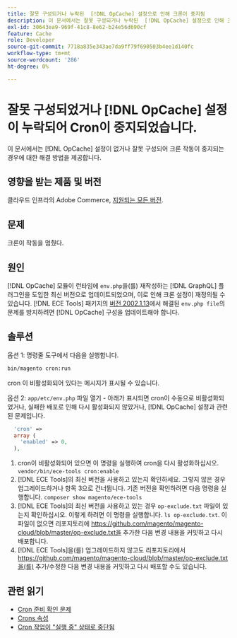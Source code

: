```yaml
---
title: 잘못 구성되거나 누락된  [!DNL OpCache] 설정으로 인해 크론이 중지됨
description: 이 문서에서는 잘못 구성되거나 누락된  [!DNL OpCache] 설정으로 인해 크론이 작동하지 않는 경우에 대한 해결 방법을 제공합니다.
exl-id: 30643ea9-969f-41c8-8e62-b24e56d690cf
feature: Cache
role: Developer
source-git-commit: 7718a835e343ae7da9ff79f690503b4ee1d140fc
workflow-type: tm+mt
source-wordcount: '286'
ht-degree: 0%

---
```


# 잘못 구성되었거나 [!DNL OpCache] 설정이 누락되어 Cron이 중지되었습니다.

이 문서에서는 [!DNL OpCache] 설정이 없거나 잘못 구성되어 크론 작동이 중지되는 경우에 대한 해결 방법을 제공합니다.

## 영향을 받는 제품 및 버전

클라우드 인프라의 Adobe Commerce, [지원되는 모든 버전](https://magento.com/sites/default/files/magento-software-lifecycle-policy.pdf).

## 문제

크론이 작동을 멈췄다.

## 원인

[!DNL OpCache] 모듈이 런타임에 `env.php`을(를) 재작성하는 [!DNL GraphQL] 플러그인을 도입한 최신 버전으로 업데이트되었으며, 이로 인해 크론 설정이 재정의될 수 있습니다. [!DNL ECE Tools] 패키지의 [버전 2002.1.13](/docs/commerce-cloud-service/user-guide/release-notes/ece-tools-package.html?lang=en#v2002.1.13)에서 해결된 `env.php file`의 문제를 방지하려면 [!DNL OpCache] 구성을 업데이트해야 합니다.

## 솔루션

옵션 1: 명령줄 도구에서 다음을 실행합니다.

```bash
bin/magento cron:run
```

cron 이 비활성화되어 있다는 메시지가 표시될 수 있습니다.

옵션 2: `app/etc/env.php` 파일 열기 - 아래가 표시되면 cron이 수동으로 비활성화되었거나, 실패한 배포로 인해 다시 활성화되지 않았거나, [!DNL OpCache] 설정과 관련된 문제입니다.

```php
  'cron' =>
  array (
    'enabled' => 0,
  ),
```

1. cron이 비활성화되어 있으면 이 명령을 실행하여 cron을 다시 활성화하십시오. `vendor/bin/ece-tools cron:enable`
1. [!DNL ECE Tools]의 최신 버전을 사용하고 있는지 확인하세요. 그렇지 않은 경우 업그레이드하거나 항목 3으로 건너뜁니다. 기존 버전을 확인하려면 다음 명령을 실행합니다.
   `composer show magento/ece-tools`
1. [!DNL ECE Tools]의 최신 버전을 사용하고 있는 경우 `op-exclude.txt` 파일이 있는지 확인하십시오. 이렇게 하려면 이 명령을 실행합니다.
   `ls op-exclude.txt`.
이 파일이 없으면 리포지토리에 https://github.com/magento/magento-cloud/blob/master/op-exclude.txt을 추가한 다음 변경 내용을 커밋하고 다시 배포합니다.
1. [!DNL ECE Tools]을(를) 업그레이드하지 않고도 리포지토리에서 https://github.com/magento/magento-cloud/blob/master/op-exclude.txt을(를) 추가/수정한 다음 변경 내용을 커밋하고 다시 배포할 수도 있습니다.

## 관련 읽기

* [Cron 준비 확인 문제](/docs/commerce-knowledge-base/kb/troubleshooting/miscellaneous/cron-readiness-check-issues.html)
* [Crons 속성](/docs/commerce-cloud-service/user-guide/configure/app/properties/crons-property.html)
* [Cron 작업이 &quot;실행 중&quot; 상태로 중단됨](/docs/commerce-knowledge-base/kb/troubleshooting/miscellaneous/cron-job-is-stuck-in-running-status.html)
